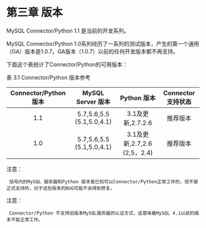 第三章 版本
=============

MySQL Connector/Python 1.1 是当前的开发系列。

MySQL Connector/Python 1.0系列经历了一系列的测试版本，产生的第一个通用（GA）版本是1.0.7。GA版本（1.0.7）以前的任何开发版本都不再支持。

下面这个表统计了Connector/Python的可用版本：

表 3.1 Connector/Python 版本参考


| Connector/Python 版本 |   MySQL Server 版本     |        Python 版本         | Connector支持状态  |
|:---------------------:|:-----------------------:|:--------------------------:|:------------------:|
|         1.1           |5.7,5.6,5.5 (5.1,5.0,4.1)|3.1及更新,2.7.2.6           |      推荐版本      |
|         1.0           |5.7,5.6,5.5 (5.1,5.0,4.1)|3.1及更新,2.7,2.6 (2,5，2.4)|      推荐版本      |
	
注意：

	 括号内的MySQL 服务器和Python 版本是已知可以Connector/Python正常工作的，但不是正式支持的，对于这些版本的BUG可能不会得到修复。

注意：

	 Connector/Python 不支持旧版本MySQL服务器的认证方式，这意味着MySQL 4.1以前的版本不能正常工作。